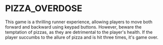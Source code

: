 # PIZZA_OVERDOSE
This game is a thrilling runner experience, allowing players to move both forward and backward using keypad buttons. However, beware the temptation of pizzas, as they are detrimental to the player's health. If the player succumbs to the allure of pizza and is hit three times, it's game over.
